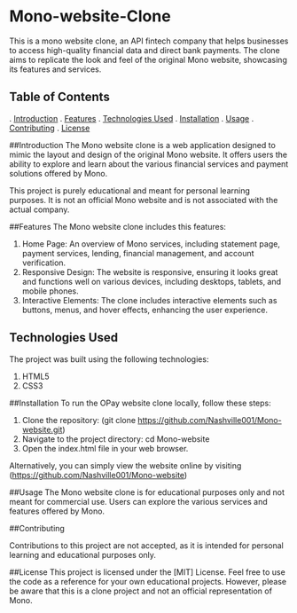 # Mono-website-Clone
This is a mono website clone, an API fintech company that helps businesses to access high-quality financial data and direct bank payments.  The clone aims to replicate the look and feel of the original Mono website, showcasing its features and services.

## Table of Contents
. [Introduction](https://github.com/Nashville001/Mono-website/blob/master/README.md/Introduction)
. [Features](https://github.com/Nashville001/Mono-website/blob/master/README.md/Features)
. [Technologies Used](https://github.com/Nashville001/Mono-website/blob/master/README.md/Technologies)
. [Installation](https://github.com/Nashville001/Mono-website/blob/master/README.md/Installation)
. [Usage](https://github.com/Nashville001/Mono-website/blob/master/README.md/Usage)
. [Contributing](https://github.com/Nashville001/Mono-website/blob/master/README.md/Contributing)
. [License](https://github.com/Nashville001/Mono-website/blob/master/README.md/License)

##Introduction
The Mono website clone is a web application designed to mimic the layout and design of the original Mono website. It offers users the ability to explore and learn about the various financial services and payment solutions offered by Mono.

This project is purely educational and meant for personal learning purposes. It is not an official Mono website and is not associated with the actual company.

##Features
The Mono website clone includes this features:
1. Home Page: An overview of Mono services, including statement page, payment services, lending, financial management, and account verification.
2. Responsive Design: The website is responsive, ensuring it looks great and functions well on various devices, including desktops, tablets, and mobile phones.
3. Interactive Elements: The clone includes interactive elements such as buttons, menus, and hover effects, enhancing the user experience.

## Technologies Used
The project was built using the following technologies:

1. HTML5
2. CSS3

##Installation
To run the OPay website clone locally, follow these steps:
1. Clone the repository: (git clone https://github.com/Nashville001/Mono-website.git)
2. Navigate to the project directory: cd Mono-website
3. Open the index.html file in your web browser.

Alternatively, you can simply view the website online by visiting (https://github.com/Nashville001/Mono-website)

##Usage
The Mono website clone is for educational purposes only and not meant for commercial use. Users can explore the various services and features offered by Mono.

##Contributing

Contributions to this project are not accepted, as it is intended for personal learning and educational purposes only.

##License
This project is licensed under the [MIT] License. Feel free to use the code as a reference for your own educational projects. However, please be aware that this is a clone project and not an official representation of Mono.
